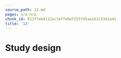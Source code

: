 ```yaml
---
source_path: 13.md
pages: n/a-n/a
chunk_id: 813ffeb4112ac3affe6ef255fd5aacb1c33d1a41
title: '13'
---
```

# Study design
